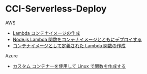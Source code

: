 # CCI-Serverless-Deploy

AWS
- [Lambda コンテナイメージの作成](https://docs.aws.amazon.com/ja_jp/lambda/latest/dg/images-create.html)
- [Node.js Lambda 関数をコンテナイメージとともにデプロイする](https://docs.aws.amazon.com/ja_jp/lambda/latest/dg/nodejs-image.html)
- [コンテナイメージとして定義された Lambda 関数の作成](https://docs.aws.amazon.com/ja_jp/lambda/latest/dg/configuration-images.html#configuration-images-create)

Azure
- [カスタム コンテナーを使用して Linux で関数を作成する](https://docs.microsoft.com/ja-jp/azure/azure-functions/functions-create-function-linux-custom-image?tabs=in-process%2Cbash%2Cazure-cli&pivots=programming-language-javascript)
